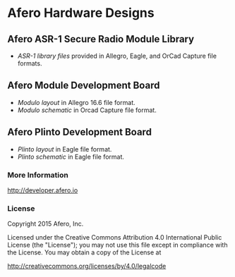 # Afero Hardware Designs #

## Afero ASR-1 Secure Radio Module Library ##

- *ASR-1 library files* provided in Allegro, Eagle, and OrCad Capture file formats.

## Afero Module Development Board ##

- *Modulo layout* in Allegro 16.6 file format.
- *Modulo schematic* in Orcad Capture file format.

## Afero Plinto Development Board ##

- *Plinto layout* in Eagle file format.
- *Plinto schematic* in Eagle file format.

### More Information ###

<http://developer.afero.io>

### License ###

Copyright 2015 Afero, Inc.

Licensed under the Creative Commons Attribution 4.0 International Public 
License (the "License"); you may not use this file except in compliance 
with the License. You may obtain a copy of the License at

<http://creativecommons.org/licenses/by/4.0/legalcode>
